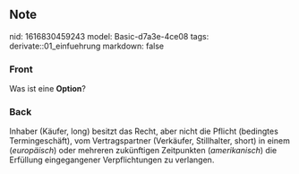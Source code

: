 ## Note
nid: 1616830459243
model: Basic-d7a3e-4ce08
tags: derivate::01_einfuehrung
markdown: false

### Front
Was ist eine <b>Option</b>?

### Back
Inhaber (Käufer, long) besitzt das Recht, aber nicht die Pflicht
(bedingtes Termingeschäft), vom Vertragspartner (Verkäufer,
Stillhalter, short) in einem (<i>europäisch</i>) oder mehreren
zukünftigen Zeitpunkten (<i>amerikanisch</i>) die Erfüllung
eingegangener Verpflichtungen zu verlangen.
